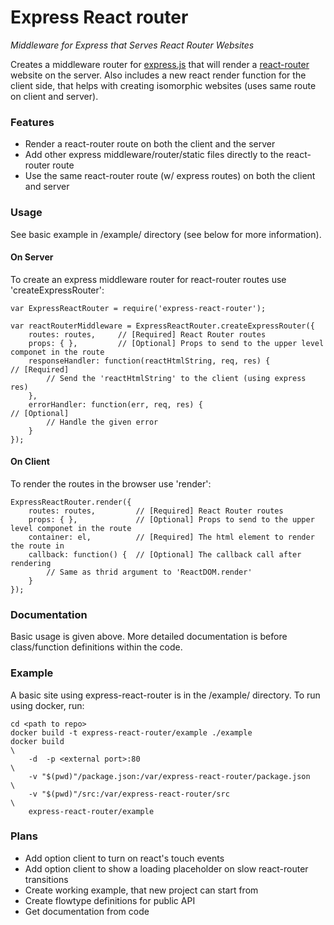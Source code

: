 # Express React router
*Middleware for Express that Serves React Router Websites*

Creates a middleware router for [express.js](http://expressjs.com) that will render a [react-router](https://github.com/rackt/react-router) website on the server.
Also includes a new react render function for the client side, that helps with creating isomorphic websites (uses same route on client and server).

### Features
* Render a react-router route on both the client and the server
* Add other express middleware/router/static files directly to the react-router route
* Use the same react-router route (w/ express routes) on both the client and server

### Usage
See basic example in /example/ directory (see below for more information).

#### On Server
To create an express middleware router for react-router routes use 'createExpressRouter':
```
var ExpressReactRouter = require('express-react-router');

var reactRouterMiddleware = ExpressReactRouter.createExpressRouter({
	routes: routes,		// [Required] React Router routes
	props: { },			// [Optional] Props to send to the upper level componet in the route
	responseHandler: function(reactHtmlString, req, res) {				// [Required]
		// Send the 'reactHtmlString' to the client (using express res)
	},
	errorHandler: function(err, req, res) { 							// [Optional]
		// Handle the given error
	}
});
```

#### On Client
To render the routes in the browser use 'render':
```
ExpressReactRouter.render({
	routes: routes,			// [Required] React Router routes
	props: { },				// [Optional] Props to send to the upper level componet in the route
	container: el,			// [Required] The html element to render the route in
	callback: function() {	// [Optional] The callback call after rendering
		// Same as thrid argument to 'ReactDOM.render'
	}
});
```

### Documentation
Basic usage is given above. More detailed documentation is before class/function definitions within the code.

### Example
A basic site using express-react-router is in the /example/ directory.
To run using docker, run:
```
cd <path to repo>
docker build -t express-react-router/example ./example
docker build															\
	-d	-p <external port>:80											\
	-v "$(pwd)"/package.json:/var/express-react-router/package.json		\
	-v "$(pwd)"/src:/var/express-react-router/src						\
	express-react-router/example
```

### Plans
* Add option client to turn on react's touch events
* Add option client to show a loading placeholder on slow react-router transitions
* Create working example, that new project can start from
* Create flowtype definitions for public API
* Get documentation from code
